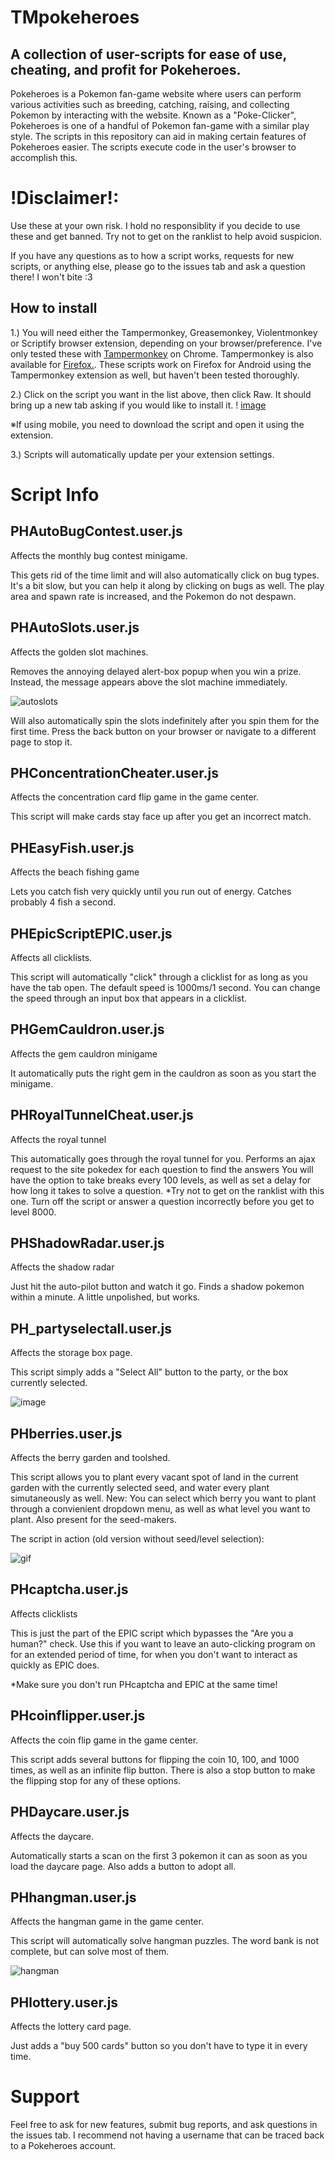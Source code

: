 # TMpokeheroes
## A collection of user-scripts for ease of use, cheating, and profit for Pokeheroes.

Pokeheroes is a Pokemon fan-game website where users can perform various activities such as breeding, catching, raising, and collecting Pokemon by interacting with the website. Known as a "Poke-Clicker", Pokeheroes is one of a handful of Pokemon fan-game with a similar play style.
The scripts in this repository can aid in making certain features of Pokeheroes easier. The scripts execute code in the user's browser to accomplish this.
 
# !Disclaimer!:
Use these at your own risk. I hold no responsiblity if you decide to use these and get banned. Try not to get on the ranklist to help avoid suspicion.

If you have any questions as to how a script works, requests for new scripts, or anything else, please go to the issues tab and ask a question there! I won't bite :3

## How to install

1.) You will need either the Tampermonkey, Greasemonkey, Violentmonkey or Scriptify browser extension, depending on your browser/preference. I've only tested these with [Tampermonkey](https://chrome.google.com/webstore/detail/tampermonkey/dhdgffkkebhmkfjojejmpbldmpobfkfo?hl=en) on Chrome. Tampermonkey is also available for [Firefox.](https://addons.mozilla.org/en-US/firefox/addon/tampermonkey/). These scripts work on Firefox for Android using the Tampermonkey extension as well, but haven't been tested thoroughly.

2.) Click on the script you want in the list above, then click Raw. It should bring up a new tab asking if you would like to install it. !
[image](https://i.imgur.com/v1ZHsIo.png)

※If using mobile, you need to download the script and open it using the extension.

3.) Scripts will automatically update per your extension settings.

# Script Info

## PHAutoBugContest.user.js
Affects the monthly bug contest minigame.

This gets rid of the time limit and will also automatically click on bug types. It's a bit slow, but you can help it along by clicking on bugs as well. The play area and spawn rate is increased, and the Pokemon do not despawn.

## PHAutoSlots.user.js
Affects the golden slot machines.

Removes the annoying delayed alert-box popup when you win a prize. Instead, the message appears above the slot machine immediately.

![autoslots](https://i.imgur.com/sOutpiD.png)

Will also automatically spin the slots indefinitely after you spin them for the first time. Press the back button on your browser or navigate to a different page to stop it.

## PHConcentrationCheater.user.js
Affects the concentration card flip game in the game center.

This script will make cards stay face up after you get an incorrect match.

## PHEasyFish.user.js
Affects the beach fishing game

Lets you catch fish very quickly until you run out of energy. Catches probably 4 fish a second.

## PHEpicScriptEPIC.user.js
Affects all clicklists.

This script will automatically "click" through a clicklist for as long as you have the tab open.
The default speed is 1000ms/1 second. You can change the speed through an input box that appears in a clicklist.

## PHGemCauldron.user.js
Affects the gem cauldron minigame

It automatically puts the right gem in the cauldron as soon as you start the minigame.

## PHRoyalTunnelCheat.user.js
Affects the royal tunnel

This automatically goes through the royal tunnel for you. Performs an ajax request to the site pokedex for each question to find the answers
You will have the option to take breaks every 100 levels, as well as set a delay for how long it takes to solve a question.
*Try not to get on the ranklist with this one. Turn off the script or answer a question incorrectly before you get to level 8000.

## PHShadowRadar.user.js
Affects the shadow radar

Just hit the auto-pilot button and watch it go. Finds a shadow pokemon within a minute. A little unpolished, but works.

## PH_partyselectall.user.js
Affects the storage box page.

This script simply adds a "Select All" button to the party, or the box currently selected.

![image](https://i.imgur.com/EeE2Ryr.png)

## PHberries.user.js
Affects the berry garden and toolshed.

This script allows you to plant every vacant spot of land in the current garden with the currently selected seed, and water every plant simutaneously as well.
New: You can select which berry you want to plant through a convienient dropdown menu, as well as what level you want to plant. Also present for the seed-makers.

The script in action (old version without seed/level selection):

![gif](https://i.imgur.com/2TaRFk8.gif)

## PHcaptcha.user.js
Affects clicklists

This is just the part of the EPIC script which bypasses the "Are you a human?" check. Use this if you want to leave an auto-clicking program on for an extended period of time, for when you don't want to interact as quickly as EPIC does.

*Make sure you don't run PHcaptcha and EPIC at the same time!

## PHcoinflipper.user.js
Affects the coin flip game in the game center.

This script adds several buttons for flipping the coin 10, 100, and 1000 times, as well as an infinite flip button. There is also a stop button to make the flipping stop for any of these options.

## PHDaycare.user.js
Affects the daycare.

Automatically starts a scan on the first 3 pokemon it can as soon as you load the daycare page. Also adds a button to adopt all.

## PHhangman.user.js
Affects the hangman game in the game center.

This script will automatically solve hangman puzzles. The word bank is not complete, but can solve most of them.

![hangman](https://i.imgur.com/3hO4bYM.png)

## PHlottery.user.js
Affects the lottery card page.

Just adds a "buy 500 cards" button so you don't have to type it in every time.

# Support

Feel free to ask for new features, submit bug reports, and ask questions in the issues tab. I recommend not having a username that can be traced back to a Pokeheroes account.
